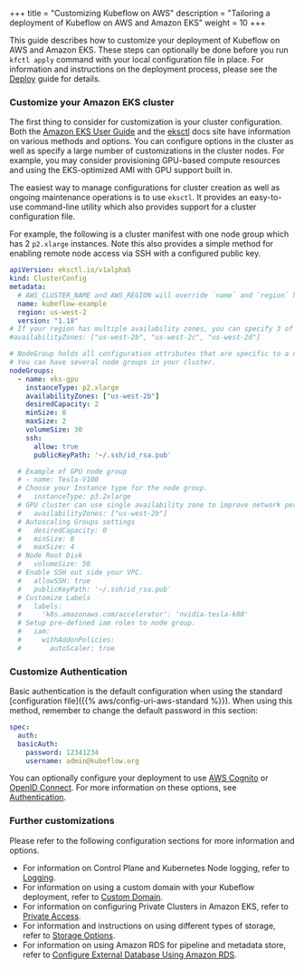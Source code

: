 +++
title = "Customizing Kubeflow on AWS"
description = "Tailoring a deployment of Kubeflow on AWS and Amazon EKS"
weight = 10
+++

This guide describes how to customize your deployment of Kubeflow on AWS and Amazon EKS.
These steps can optionally be done before you run `kfctl apply` command with your local configuration file in place.
For information and instructions on the deployment process, please see the [Deploy](/docs/distributions/aws/deploy) guide for details.

### Customize your Amazon EKS cluster

The first thing to consider for customization is your cluster configuration. Both the [Amazon EKS User Guide](https://docs.aws.amazon.com/eks/latest/userguide/index.html) and the [eksctl](https://eksctl.io/) docs site have information on various methods and options. You can configure options in the cluster as well as specify a large number of customizations in the cluster nodes. For example, you may consider provisioning GPU-based compute resources and using the EKS-optimized AMI with GPU support built in.

The easiest way to manage configurations for cluster creation as well as ongoing maintenance operations is to use `eksctl`. It provides an easy-to-use command-line utility which also provides support for a cluster configuration file. 

For example, the following is a cluster manifest with one node group which has 2 `p2.xlarge` instances. Note this also provides a simple method for enabling remote node access via SSH with a configured public key.

```yaml
apiVersion: eksctl.io/v1alpha5
kind: ClusterConfig
metadata:
  # AWS_CLUSTER_NAME and AWS_REGION will override `name` and `region` here.
  name: kubeflow-example
  region: us-west-2
  version: "1.18"
# If your region has multiple availability zones, you can specify 3 of them.
#availabilityZones: ["us-west-2b", "us-west-2c", "us-west-2d"]

# NodeGroup holds all configuration attributes that are specific to a nodegroup
# You can have several node groups in your cluster.
nodeGroups:
  - name: eks-gpu
    instanceType: p2.xlarge
    availabilityZones: ["us-west-2b"]
    desiredCapacity: 2
    minSize: 0
    maxSize: 2
    volumeSize: 30
    ssh:
      allow: true
      publicKeyPath: '~/.ssh/id_rsa.pub'

  # Example of GPU node group
  # - name: Tesla-V100
  # Choose your Instance type for the node group.
  #   instanceType: p3.2xlarge
  # GPU cluster can use single availability zone to improve network performance
  #   availabilityZones: ["us-west-2b"]
  # Autoscaling Groups settings
  #   desiredCapacity: 0
  #   minSize: 0
  #   maxSize: 4
  # Node Root Disk
  #   volumeSize: 50
  # Enable SSH out side your VPC.
  #   allowSSH: true
  #   publicKeyPath: '~/.ssh/id_rsa.pub'
  # Customize Labels
  #   labels:
  #     'k8s.amazonaws.com/accelerator': 'nvidia-tesla-k80'
  # Setup pre-defined iam roles to node group.
  #   iam:
  #     withAddonPolicies:
  #       autoScaler: true

```

### Customize Authentication

Basic authentication is the default configuration when using the standard [configuration file]({{% aws/config-uri-aws-standard %}}).
When using this method, remember to change the default password in this section:

```yaml
spec:
  auth:
  basicAuth:
    password: 12341234
    username: admin@kubeflow.org
```

You can optionally configure your deployment to use [AWS Cognito](https://aws.amazon.com/cognito/) or [OpenID Connect](https://openid.net/connect/). 
For more information on these options, see [Authentication](/docs/distributions/aws/authentication).

### Further customizations

Please refer to the following configuration sections for more information and options.

* For information on Control Plane and Kubernetes Node logging, refer to [Logging](/docs/distributions/aws/customizing-aws/logging).
* For information on using a custom domain with your Kubeflow deployment, refer to [Custom Domain](/docs/distributions/aws/customizing-aws/custom-domain).
* For information on configuring Private Clusters in Amazon EKS, refer to [Private Access](/docs/distributions/aws/customizing-aws/private-access).
* For information and instructions on using different types of storage, refer to [Storage Options](/docs/distributions/aws/customizing-aws/storage).
* For information on using Amazon RDS for pipeline and metadata store, refer to [Configure External Database Using Amazon RDS](/docs/distributions/aws/customizing-aws/rds).
